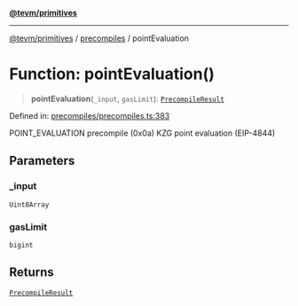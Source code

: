 [**@tevm/primitives**](../../../../README.md)

***

[@tevm/primitives](../../../../globals.md) / [precompiles](../README.md) / pointEvaluation

# Function: pointEvaluation()

> **pointEvaluation**(`_input`, `gasLimit`): [`PrecompileResult`](../interfaces/PrecompileResult.md)

Defined in: [precompiles/precompiles.ts:383](https://github.com/evmts/primitives/blob/main/src/precompiles/precompiles.ts#L383)

POINT_EVALUATION precompile (0x0a)
KZG point evaluation (EIP-4844)

## Parameters

### \_input

`Uint8Array`

### gasLimit

`bigint`

## Returns

[`PrecompileResult`](../interfaces/PrecompileResult.md)
